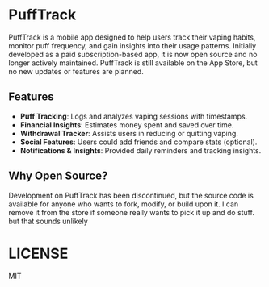 # PuffTrack

PuffTrack is a mobile app designed to help users track their vaping habits, monitor puff frequency, and gain insights into their usage patterns. Initially developed as a paid subscription-based app, it is now open source and no longer actively maintained.
PuffTrack is still available on the App Store, but no new updates or features are planned.
## Features
- **Puff Tracking**: Logs and analyzes vaping sessions with timestamps.
- **Financial Insights**: Estimates money spent and saved over time.
- **Withdrawal Tracker**: Assists users in reducing or quitting vaping.
- **Social Features**: Users could add friends and compare stats (optional).
- **Notifications & Insights**: Provided daily reminders and tracking insights.

## Why Open Source?
Development on PuffTrack has been discontinued, but the source code is available for anyone who wants to fork, modify, or build upon it.
I can remove it from the store if someone really wants to pick it up and do stuff. but that sounds unlikely
# LICENSE
MIT
